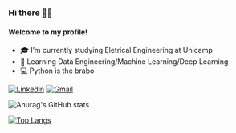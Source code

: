 ### Hi there 👋👋
#### **Welcome to my profile!**


 * 🎓 I’m currently studying Eletrical Engineering at Unicamp 
 * 🔭 Learning Data Engineering/Machine Learning/Deep Learning 
 * 💻 Python is the brabo

[![Linkedin](https://camo.githubusercontent.com/60b8fcf540be08f7fd8e211e4919d9baf0b3e523/68747470733a2f2f696d672e736869656c64732e696f2f62616467652f2d4c696e6b6564496e2d626c75653f7374796c653d666c61742d737175617265266c6f676f3d4c696e6b6564696e266c6f676f436f6c6f723d7768697465266c696e6b3d68747470733a2f2f7777772e6c696e6b6564696e2e636f6d2f696e2f726562656363616d616e7a692f)](https://www.linkedin.com/in/joan-lima-1404a3149/)
[![Gmail](https://camo.githubusercontent.com/402d6559bd813d839cc02592680c0a5086d031b0/68747470733a2f2f696d672e736869656c64732e696f2f62616467652f2d476d61696c2d6331343433383f7374796c653d666c61742d737175617265266c6f676f3d476d61696c266c6f676f436f6c6f723d7768697465266c696e6b3d6d61696c746f3a726562656363616d616e7a6940676d61696c2e636f6d)](mailto:joanlima95@gmail.com)

![Anurag's GitHub stats](https://github-readme-stats.vercel.app/api?username=joanlima94&show_icons=true&theme=dark)


[![Top Langs](https://github-readme-stats.vercel.app/api/top-langs/?username=joanlima94&layout=compact&theme=dark)](https://github.com/anuraghazra/github-readme-stats)


